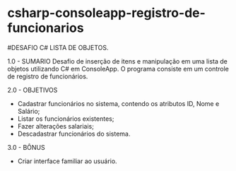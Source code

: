 # csharp-consoleapp-registro-de-funcionarios
#DESAFIO C# LISTA DE OBJETOS.

1.0 - SUMARIO
Desafio de inserção de itens e manipulação em uma lista de objetos utilizando C# em ConsoleApp.
O programa consiste em um controle de registro de funcionários.

2.0 - OBJETIVOS
- Cadastrar funcionários no sistema, contendo os atributos ID, Nome e Salário;
- Listar os funcionários existentes;
- Fazer alterações salariais;
- Descadastrar funcionários do sistema.

3.0 - BÔNUS
- Criar interface familiar ao usuário.



